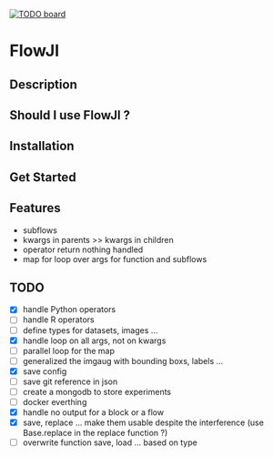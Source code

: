 [![TODO board](https://imdone.io/api/1.0/projects/5d9f46efb667c06aa78184ff/badge)](https://imdone.io/app#/board/AlexandreKempf/FlowJl)

# FlowJl

## Description

## Should I use FlowJl ?

## Installation

## Get Started

## Features
- subflows
- kwargs in parents >> kwargs in children
- operator return nothing handled
- map for loop over args for function and subflows

## TODO

- [x] handle Python operators
- [ ] handle R operators
- [ ] define types for datasets, images ...
- [x] handle loop on all args, not on kwargs
- [ ] parallel loop for the map
- [ ] generalized the imgaug with bounding boxs, labels ...
- [x] save config
- [ ] save git reference in json
- [ ] create a mongodb to store experiments
- [ ] docker everthing
- [x] handle no output for a block or a flow
- [x] save, replace ... make them usable despite the interference (use Base.replace in the replace function ?)
- [ ] overwrite function save, load ... based on type
